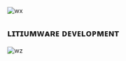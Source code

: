 ![wx](https://i.imgur.com/3fV1tCz.gif)

## ʟɪᴛɪᴜᴍᴡᴀʀᴇ ᴅᴇᴠᴇʟᴏᴘᴍᴇɴᴛ

![wz](https://i.imgur.com/9pzVz5w.gif)
